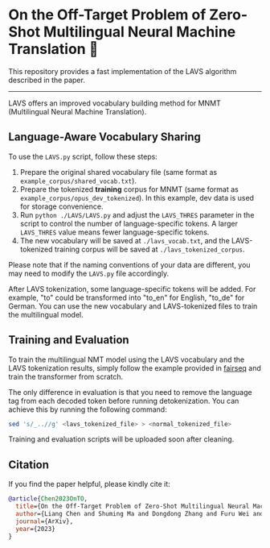 # On the Off-Target Problem of Zero-Shot Multilingual Neural Machine Translation 🎯

This repository provides a fast implementation of the LAVS algorithm described in the paper.

---

LAVS offers an improved vocabulary building method for MNMT (Multilingual Neural Machine Translation).

## Language-Aware Vocabulary Sharing

To use the `LAVS.py` script, follow these steps:

1. Prepare the original shared vocabulary file (same format as `example_corpus/shared_vocab.txt`).
2. Prepare the tokenized **training** corpus for MNMT (same format as `example_corpus/opus_dev_tokenized`). In this example, dev data is used for storage convenience.
3. Run `python ./LAVS/LAVS.py` and adjust the `LAVS_THRES` parameter in the script to control the number of language-specific tokens. A larger `LAVS_THRES` value means fewer language-specific tokens.
4. The new vocabulary will be saved at `./lavs_vocab.txt`, and the LAVS-tokenized training corpus will be saved at `./lavs_tokenized_corpus`.

Please note that if the naming conventions of your data are different, you may need to modify the `LAVS.py` file accordingly.

After LAVS tokenization, some language-specific tokens will be added. For example, "to" could be transformed into "to_en" for English, "to_de" for German. You can use the new vocabulary and LAVS-tokenized files to train the multilingual model.


## Training and Evaluation

To train the multilingual NMT model using the LAVS vocabulary and the LAVS tokenization results, simply follow the example provided in [fairseq](https://github.com/facebookresearch/fairseq/tree/main/examples/multilingual) and train the transformer from scratch.

The only difference in evaluation is that you need to remove the language tag from each decoded token before running detokenization. You can achieve this by running the following command:

```bash
sed 's/_..//g' <lavs_tokenized_file> > <normal_tokenized_file>
```

Training and evaluation scripts will be uploaded soon after cleaning.

## Citation

If you find the paper helpful, please kindly cite it:

```bib
@article{Chen2023OnTO,
  title={On the Off-Target Problem of Zero-Shot Multilingual Neural Machine Translation},
  author={Liang Chen and Shuming Ma and Dongdong Zhang and Furu Wei and Baobao Chang},
  journal={ArXiv},
  year={2023}
}
```

